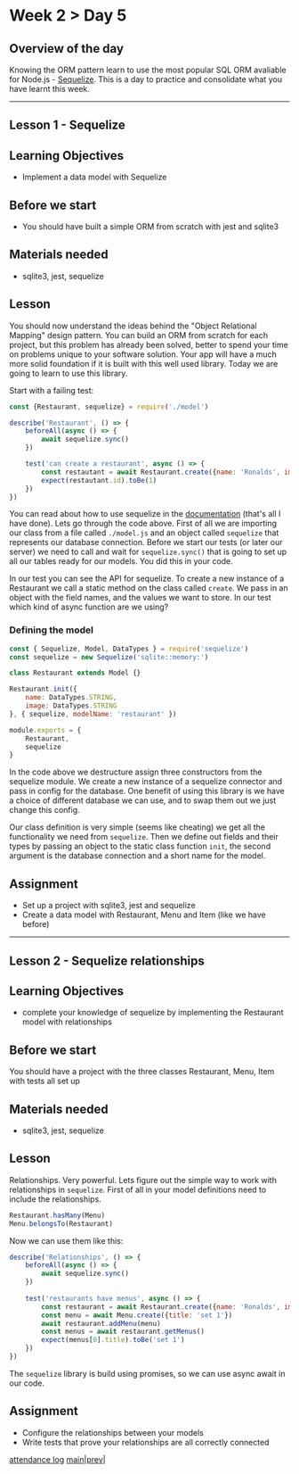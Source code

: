 # Week 2 > Day 5

## Overview of the day

Knowing the ORM pattern learn to use the most popular SQL ORM avaliable for Node.js - [Sequelize](https://www.npmjs.com/package/sequelize). This is a day to practice and consolidate what you have learnt this week.

<hr/>

## Lesson 1 - Sequelize

## Learning Objectives

* Implement a data model with Sequelize

## Before we start

* You should have built a simple ORM from scratch with jest and sqlite3

## Materials needed

* sqlite3, jest, sequelize

## Lesson

You should now understand the ideas behind the "Object Relational Mapping" design pattern. You can build an ORM from scratch for each project, but this problem has already been solved, better to spend your time on problems unique to your software solution. Your app will have a much more solid foundation if it is built with this well used library. Today we are going to learn to use this library.

Start with a failing test:

```javascript
const {Restaurant, sequelize} = require('./model')

describe('Restaurant', () => {
    beforeAll(async () => {
        await sequelize.sync()
    })

    test('can create a restaurant', async () => {
        const restautant = await Restaurant.create({name: 'Ronalds', image: 'http://some.image.url'})
        expect(restautant.id).toBe(1)
    })
})
```
You can read about how to use sequelize in the [documentation](https://sequelize.org/master/) (that's all I have done). Lets go through the code above. First of all we are importing our class from a file called `./model.js` and an object called `sequelize` that represents our database connection. Before we start our tests (or later our server) we need to call and wait for `sequelize.sync()` that is going to set up all our tables ready for our models. You did this in your code.

In our test you can see the API for sequelize. To create a new instance of a Restaurant we call a static method on the class called `create`. We pass in an object with the field names, and the values we want to store. In our test which kind of async function are we using?

### Defining the model

```javascript
const { Sequelize, Model, DataTypes } = require('sequelize')
const sequelize = new Sequelize('sqlite::memory:')

class Restaurant extends Model {}

Restaurant.init({
    name: DataTypes.STRING,
    image: DataTypes.STRING
}, { sequelize, modelName: 'restaurant' })

module.exports = {
    Restaurant,
    sequelize
}
```
In the code above we destructure assign three constructors from the sequelize module. We create a new instance of a sequelize connector and pass in config for the database. One benefit of using this library is we have a choice of different database we can use, and to swap them out we just change this config.

Our class definition is very simple (seems like cheating) we get all the functionality we need from `sequelize`. Then we define out fields and their types by passing an object to the static class function `init`, the second argument is the database connection and a short name for the model.

## Assignment

* Set up a project with sqlite3, jest and sequelize
* Create a data model with Restaurant, Menu and Item (like we have before)

<hr/>

## Lesson 2 - Sequelize relationships

## Learning Objectives

* complete your knowledge of sequelize by implementing the Restaurant model with relationships

## Before we start

You should have a project with the three classes Restaurant, Menu, Item with tests all set up

## Materials needed

* sqlite3, jest, sequelize

## Lesson

Relationships. Very powerful. Lets figure out the simple way to work with relationships in `sequelize`. First of all in your model definitions need to include the relationships.

```javascript
Restaurant.hasMany(Menu)
Menu.belongsTo(Restaurant)
```
Now we can use them like this:
```javascript
describe('Relationships', () => {
    beforeAll(async () => {
        await sequelize.sync()
    })
    
    test('restaurants have menus', async () => {
        const restaurant = await Restaurant.create({name: 'Ronalds', image: 'http://some.image.url'})
        const menu = await Menu.create({title: 'set 1'})
        await restaurant.addMenu(menu)
        const menus = await restaurant.getMenus()
        expect(menus[0].title).toBe('set 1')
    })
})
```
The `sequelize` library is build using promises, so we can use async await in our code.

## Assignment

* Configure the relationships between your models
* Write tests that prove your relationships are all correctly connected

[attendance log](https://applied.whitehat.org.uk/mod/questionnaire/complete.php?id=6702)
[main](/swe)|[prev](/swe/bootcamp/wk2/day4.html)|